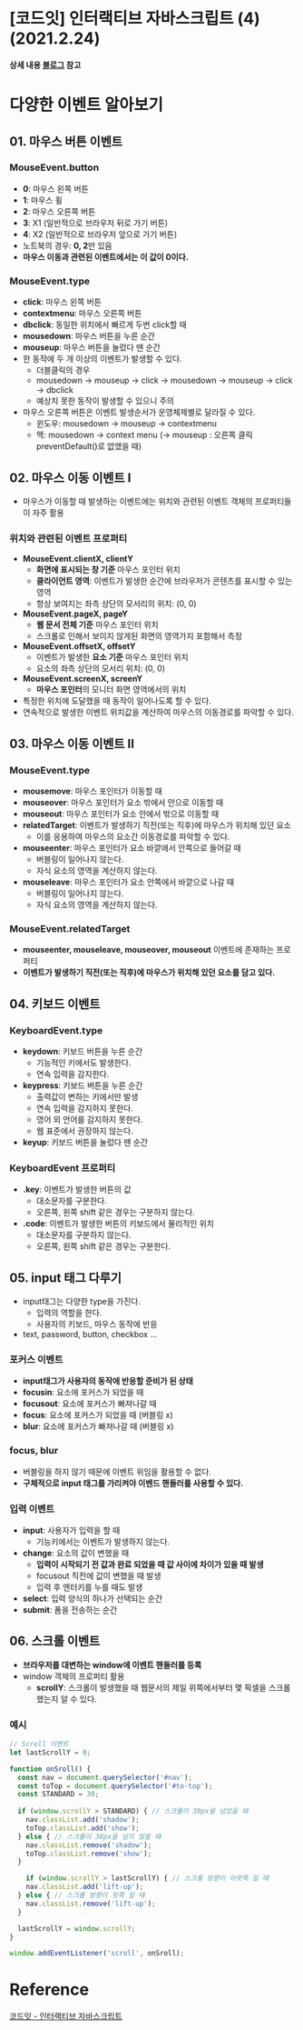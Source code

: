 # [코드잇] 인터랙티브 자바스크립트 (4) (2021.2.24)



**상세 내용 [블로그](https://greedysiru.tistory.com/226) 참고**

# 다양한 이벤트 알아보기

## 01. 마우스 버튼 이벤트

### MouseEvent.button

* **0**: 마우스 왼쪽 버튼
* **1**: 마우스 휠
* **2**: 마우스 오른쪽 버튼
* **3**: X1 (일반적으로 브라우저 뒤로 가기 버튼)
* **4**: X2 (일반적으로 브라우저 앞으로 가기 버튼)
* 노트북의 경우: **0, 2**만 있음
* **마우스 이동과 관련된 이벤트에서는 이 값이 0이다.**



### MouseEvent.type

* **click**: 마우스 왼쪽 버튼
* **contextmenu**: 마우스 오른쪽 버튼
* **dbclick**: 동일한 위치에서 빠르게 두번 click할 때
* **mousedown**: 마우스 버튼을 누른 순간
* **mouseup**: 마우스 버튼을 눌렀다 뗀 순간
* 한 동작에 두 개 이상의 이벤트가 발생할 수 있다.
  * 더블클릭의 경우
  * mousedown -> mouseup -> click -> mousedown -> mouseup -> click -> dbclick
  * 예상치 못한 동작이 발생할 수 있으니 주의
* 마우스 오른쪽 버튼은 이벤트 발생순서가 운영체제별로 달라질 수 있다.
  * 윈도우: mousedown -> mouseup -> contextmenu
  * 맥: mousedown -> context menu (-> mouseup : 오른쪽 클릭 preventDefault()로 없앴을 때)



## 02. 마우스 이동 이벤트 I

* 마우스가 이동할 때 발생하는 이벤트에는 위치와 관련된 이벤트 객체의 프로퍼티들이 자주 활용



### 위치와 관련된 이벤트 프로퍼티

* **MouseEvent.clientX, clientY**
  * **화면에 표시되는 창 기준** 마우스 포인터 위치
  * **클라이언트 영역**: 이벤트가 발생한 순간에 브라우저가 콘텐츠를 표시할 수 있는 영역
  * 항상 보여지는 좌측 상단의 모서리의 위치: (0, 0)
* **MouseEvent.pageX, pageY**
  * **웹 문서 전체 기준** 마우스 포인터 위치
  * 스크롤로 인해서 보이지 않게된 화면의 영역가지 포함해서 측정
* **MouseEvent.offsetX, offsetY**
  * 이벤트가 발생한 **요소 기준** 마우스 포인터 위치
  * 요소의 좌측 상단의 모서리 위치: (0, 0)
* **MouseEvent.screenX, screenY**
  * **마우스 포인터**의 모니터 화면 영역에서의 위치
* 특정한 위치에 도달했을 때 동작이 일어나도록 할 수 있다.
* 연속적으로 발생한 이벤트 위치값을 계산하여 마우스의 이동경로를 파악할 수 있다.



## 03. 마우스 이동 이벤트 II

### MouseEvent.type

* **mousemove**: 마우스 포인터가 이동할 때
* **mouseover**: 마우스 포인터가 요소 밖에서 안으로 이동할 때
* **mouseout**: 마우스 포인터가 요소 안에서 밖으로 이동할 때
* **relatedTarget**: 이벤트가 발생하기 직전(또는 직후)에 마우스가 위치해 있던 요소
  * 이를 응용하여 마우스의 요소간 이동경로를 파악할 수 있다.
* **mouseenter**: 마우스 포인터가 요소 바깥에서 안쪽으로 들어갈 때
  * 버블링이 일어나지 않는다.
  * 자식 요소의 영역을 계산하지 않는다.
* **mouseleave**: 마우스 포인터가 요소 안쪽에서 바깥으로 나갈 때
  * 버블링이 일어나지 않는다.
  * 자식 요소의 영역을 계산하지 않는다.



### MouseEvent.relatedTarget

* **mouseenter, mouseleave, mouseover, mouseout** 이벤트에 존재하는 프로퍼티
* **이벤트가 발생하기 직전(또는 직후)에 마우스가 위치해 있던 요소를 담고 있다.**



## 04. 키보드 이벤트

### KeyboardEvent.type

* **keydown**: 키보드 버튼을 누른 순간
  * 기능적인 키에서도 발생한다.
  * 연속 입력을 감지한다.
* **keypress**: 키보드 버튼을 누른 순간
  * 출력값이 변하는 키에서만 발생
  * 연속 입력을 감지하지 못한다.
  * 영어 외 언어를 감지하지 못한다.
  * 웹 표준에서 권장하지 않는다.
* **keyup**: 키보드 버튼을 눌렀다 뗀 순간



### KeyboardEvent 프로퍼티

* **.key**: 이벤트가 발생한 버튼의 값
  * 대소문자를 구분한다.
  * 오른쪽, 왼쪽 shift 같은 경우는 구분하지 않는다.
* **.code**: 이벤트가 발생한 버튼의 키보드에서 물리적인 위치
  * 대소문자를 구분하지 않는다.
  * 오른쪽, 왼쪽 shift 같은 경우는 구분한다.



## 05. input 태그 다루기

* input태그는 다양한 type을 가진다.
  * 입력의 역할을 한다.
  * 사용자의 키보드, 마우스 동작에 반응
* text, password, button, checkbox ...



### 포커스 이벤트

*  **input태그가 사용자의 동작에 반응할 준비가 된 상태**
* **focusin**: 요소에 포커스가 되었을 때
* **focusout**: 요소에 포커스가 빠져나갈 때
* **focus**: 요소에 포커스가 되었을 때 (버블링 x)
* **blur**: 요소에 포커스가 빠져나갈 때 (버블링 x)



### focus, blur

*  버블링을 하지 않기 때문에 이벤트 위임을 활용할 수 없다.
* **구체적으로 input 태그를 가리켜야 이벤드 핸들러를 사용할 수 있다.**



### 입력 이벤트

* **input**: 사용자가 입력을 할 때
  * 기능키에서는 이벤트가 발생하지 않는다.
* **change**: 요소의 값이 변했을 때
  * **입력이 시작되기 전 값과 완료 되었을 때 값 사이에 차이가 있을 때 발생**
  * focusout 직전에 값이 변했을 때 발생
  * 입력 후 엔터키를 누를 때도 발생
* **select**: 입력 양식의 하나가 선택되는 순간
* **submit**: 폼을 전송하는 순간



## 06. 스크롤 이벤트

* **브라우저를 대변하는 window에 이벤트 핸들러를 등록**
* window 객체의 프로퍼티 활용
  * **scrollY**: 스크롤이 발생했을 때 웹문서의 제일 위쪽에서부터 몇 픽셀을 스크롤 했는지 알 수 있다. 



### 예시

```javascript
// Scroll 이벤트
let lastScrollY = 0;

function onSroll() {
  const nav = document.querySelector('#nav');
  const toTop = document.querySelector('#to-top');
  const STANDARD = 30;
  
  if (window.scrollY > STANDARD) { // 스크롤이 30px을 넘었을 때
    nav.classList.add('shadow');
    toTop.classList.add('show');
  } else { // 스크롤이 30px을 넘지 않을 때
    nav.classList.remove('shadow');
    toTop.classList.remove('show');
  } 

	if (window.scrollY > lastScrollY) { // 스크롤 방향이 아랫쪽 일 때
    nav.classList.add('lift-up');
  } else { // 스크롤 방향이 윗쪽 일 때
    nav.classList.remove('lift-up');
  }

  lastScrollY = window.scrollY;
}

window.addEventListener('scroll', onSroll);
```



# Reference

[코드잇 - 인터랙티브 자바스크립트](https://www.codeit.kr/courses/javascript-intermediate/topics/interactive-javascript)